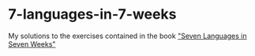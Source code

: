 # 7-languages-in-7-weeks
My solutions to the exercises contained in the book 
["Seven Languages in Seven Weeks"](https://pragprog.com/book/btlang/seven-languages-in-seven-weeks)
